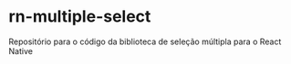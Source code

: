 # rn-multiple-select
Repositório para o código da biblioteca de seleção múltipla para o React Native
